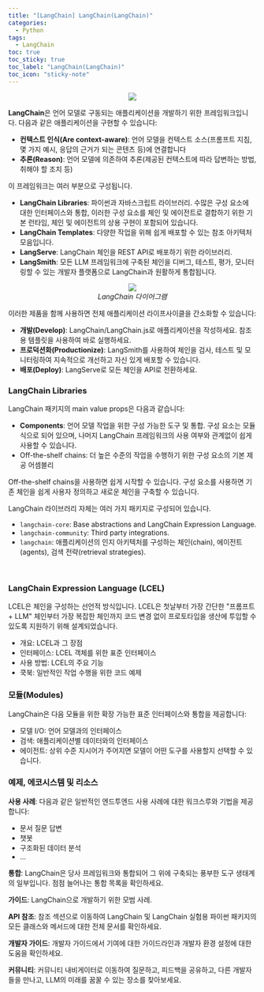 ```yaml
---
title: "[LangChain] LangChain(LangChain)"
categories:
  - Python
tags:
  - LangChain
toc: true
toc_sticky: true
toc_label: "LangChain(LangChain)"
toc_icon: "sticky-note"
---
```


<p align="center">
  <img src="https://github.com/leechanwoo-kor/leechanwoo-kor.github.io/assets/55765292/70b80184-b2ca-405e-ac4b-92a088b5970b">
</p>

**LangChain**은 언어 모델로 구동되는 애플리케이션을 개발하기 위한 프레임워크입니다. 다음과 같은 애플리케이션을 구현할 수 있습니다:
- **컨텍스트 인식(Are context-aware)**: 언어 모델을 컨텍스트 소스(프롬프트 지침, 몇 가지 예시, 응답의 근거가 되는 콘텐츠 등)에 연결합니다
- **추론(Reason)**: 언어 모델에 의존하여 추론(제공된 컨텍스트에 따라 답변하는 방법, 취해야 할 조치 등)

이 프레임워크는 여러 부분으로 구성됩니다.
- **LangChain Libraries**: 파이썬과 자바스크립트 라이브러리. 수많은 구성 요소에 대한 인터페이스와 통합, 이러한 구성 요소를 체인 및 에이전트로 결합하기 위한 기본 런타임, 체인 및 에이전트의 상용 구현이 포함되어 있습니다.
- **LangChain Templates**: 다양한 작업을 위해 쉽게 배포할 수 있는 참조 아키텍처 모음입니다.
- **LangServe**: LangChain 체인을 REST API로 배포하기 위한 라이브러리.
- **LangSmith**: 모든 LLM 프레임워크에 구축된 체인을 디버그, 테스트, 평가, 모니터링할 수 있는 개발자 플랫폼으로 LangChain과 원활하게 통합됩니다.

<p align="center">
  <img src="https://github.com/leechanwoo-kor/leechanwoo-kor.github.io/assets/55765292/440b7403-4b16-452b-8cc9-d8db1f3ed13b"><br>
  <em>LangChain 다이어그램</em>
</p>

이러한 제품을 함께 사용하면 전체 애플리케이션 라이프사이클을 간소화할 수 있습니다:

- **개발(Develop)**: LangChain/LangChain.js로 애플리케이션을 작성하세요. 참조용 템플릿을 사용하여 바로 실행하세요.
- **프로덕션화(Productionize)**: LangSmith를 사용하여 체인을 검사, 테스트 및 모니터링하여 지속적으로 개선하고 자신 있게 배포할 수 있습니다.
- **배포(Deploy)**: LangServe로 모든 체인을 API로 전환하세요.

### LangChain Libraries

LangChain 패키지의 main value props은 다음과 같습니다:
- **Components**: 언어 모델 작업을 위한 구성 가능한 도구 및 통합. 구성 요소는 모듈식으로 되어 있으며, 나머지 LangChain 프레임워크의 사용 여부와 관계없이 쉽게 사용할 수 있습니다.
- Off-the-shelf chains: 더 높은 수준의 작업을 수행하기 위한 구성 요소의 기본 제공 어셈블리

Off-the-shelf chains을 사용하면 쉽게 시작할 수 있습니다. 구성 요소를 사용하면 기존 체인을 쉽게 사용자 정의하고 새로운 체인을 구축할 수 있습니다.

LangChain 라이브러리 자체는 여러 가지 패키지로 구성되어 있습니다.
- `langchain-core`: Base abstractions and LangChain Expression Language.
- `langchain-community`: Third party integrations.
- `langchain`: 애플리케이션의 인지 아키텍처를 구성하는 체인(chain), 에이전트(agents), 검색 전략(retrieval strategies).

<br>

### LangChain Expression Language (LCEL)

LCEL은 체인을 구성하는 선언적 방식입니다. LCEL은 첫날부터 가장 간단한 "프롬프트 + LLM" 체인부터 가장 복잡한 체인까지 코드 변경 없이 프로토타입을 생산에 투입할 수 있도록 지원하기 위해 설계되었습니다.

- 개요: LCEL과 그 장점
- 인터페이스: LCEL 객체를 위한 표준 인터페이스
- 사용 방법: LCEL의 주요 기능
- 쿡북: 일반적인 작업 수행을 위한 코드 예제

### 모듈(Modules)

LangChain은 다음 모듈을 위한 확장 가능한 표준 인터페이스와 통합을 제공합니다:
- 모델 I/O: 언어 모델과의 인터페이스
- 검색: 애플리케이션별 데이터와의 인터페이스
- 에이전트: 상위 수준 지시어가 주어지면 모델이 어떤 도구를 사용할지 선택할 수 있습니다.

### 예제, 에코시스템 및 리소스

**사용 사례**: 다음과 같은 일반적인 엔드투엔드 사용 사례에 대한 워크스루와 기법을 제공합니다:
- 문서 질문 답변
- 챗봇
- 구조화된 데이터 분석
- ...

**통합**: LangChain은 당사 프레임워크와 통합되어 그 위에 구축되는 풍부한 도구 생태계의 일부입니다. 점점 늘어나는 통합 목록을 확인하세요.

**가이드**: LangChain으로 개발하기 위한 모범 사례.

**API 참조**: 참조 섹션으로 이동하여 LangChain 및 LangChain 실험용 파이썬 패키지의 모든 클래스와 메서드에 대한 전체 문서를 확인하세요.

**개발자 가이드**: 개발자 가이드에서 기여에 대한 가이드라인과 개발자 환경 설정에 대한 도움을 확인하세요.

**커뮤니티**: 커뮤니티 내비게이터로 이동하여 질문하고, 피드백을 공유하고, 다른 개발자들을 만나고, LLM의 미래를 꿈꿀 수 있는 장소를 찾아보세요.
